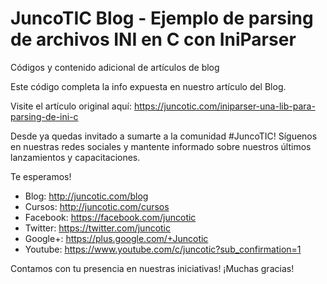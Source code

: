 # JuncoTIC Blog - Ejemplo de parsing de archivos INI en C con IniParser
Códigos y contenido adicional de artículos de blog

Este código completa la info expuesta en nuestro artículo del Blog.

Visite el artículo original aquí: https://juncotic.com/iniparser-una-lib-para-parsing-de-ini-c

Desde ya quedas invitado a sumarte a la comunidad #JuncoTIC!
Síguenos en nuestras redes sociales y mantente informado sobre nuestros últimos lanzamientos y capacitaciones.

Te esperamos!

* Blog: http://juncotic.com/blog
* Cursos: http://juncotic.com/cursos
* Facebook: https://facebook.com/juncotic
* Twitter: https://twitter.com/juncotic
* Google+: https://plus.google.com/+Juncotic
* Youtube: https://www.youtube.com/c/juncotic?sub_confirmation=1

Contamos con tu presencia en nuestras iniciativas!
¡Muchas gracias!
